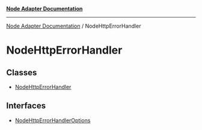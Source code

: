 [**Node Adapter Documentation**](../README.md)

***

[Node Adapter Documentation](../README.md) / NodeHttpErrorHandler

# NodeHttpErrorHandler

## Classes

- [NodeHttpErrorHandler](classes/NodeHttpErrorHandler.md)

## Interfaces

- [NodeHttpErrorHandlerOptions](interfaces/NodeHttpErrorHandlerOptions.md)
